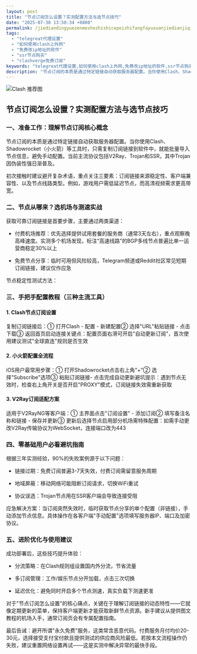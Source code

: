 ```yaml
---
layout: post
title: "节点订阅怎么设置？实测配置方法与选节点技巧"
date: "2025-07-30 13:50:34 +0800"
permalink: /jiediandingyuezenmeshezhishicepeizhifangfayuxuanjiedianjiqiao/
tags:
  - "telegreat代理设置"
  - "如何使用clash上外网"
  - "免费改ip地址的软件"
  - "ssr节点购买"
  - "clashverge免费订阅"
keywords: "telegreat代理设置,如何使用clash上外网,免费改ip地址的软件,ssr节点购买,clashverge免费订阅"
description: "节点订阅的本质是通过特定链接自动获取服务器配置。当你使用Clash、Shadowrocket（小火箭）等工具时,只需复制订阅链接到软件中,就能批量导入节点信息,避免手动配置。当前主流协议包括V2Ray、Trojan和SSR,其中Trojan因伪装性强日渐普及。"
---
```

![Clash 推荐图](https://clashjd.github.io/assets/img/clash订阅节点购买.png)

## 节点订阅怎么设置？实测配置方法与选节点技巧

### 一、准备工作：理解节点订阅核心概念

节点订阅的本质是通过特定链接自动获取服务器配置。当你使用Clash、Shadowrocket（小火箭）等工具时，只需复制订阅链接到软件中，就能批量导入节点信息，避免手动配置。当前主流协议包括V2Ray、Trojan和SSR，其中Trojan因伪装性强日渐普及。

初次接触时建议避开复杂术语，重点关注三要素：订阅链接来源稳定性、客户端兼容性、以及节点线路类型。例如，游戏用户需低延迟节点，而高清视频需求更高带宽。

### 二、节点从哪来？选机场与测速实战

获取可靠订阅链接是首要步骤，主要通过两类渠道：

- 付费机场推荐：优先选择提供试用套餐的服务商（通常3天左右），重点观察晚高峰速度。实测多个机场发现，标注“高速线路”的BGP多线节点普遍比单一运营商稳定30%以上

- 免费节点分享：临时可用但风险较高，Telegram频道或Reddit社区常见短期订阅链接，建议仅作应急

节点稳定性测试方法：

### 三、手把手配置教程（三种主流工具）

#### 1. Clash节点订阅设置

复制订阅链接后：① 打开Clash - 配置 - 新建配置② 选择"URL"粘贴链接 - 点击下载③ 返回首页启动连接关键点：配置页面右滑可开启"自动更新订阅"，首次使用建议测试"全球直连"规则是否生效

#### 2. 小火箭配置全流程

iOS用户最常用步骤：① 打开Shadowrocket点击右上角"+"② 选择"Subscribe"选项③ 粘贴订阅链接- 点击完成自动更新避坑提示：遇到节点无效时，检查右上角开关是否开启"PROXY"模式，订阅链接失效需重新获取

#### 3. V2Ray订阅适配方案

适用于V2RayNG等客户端：① 主界面点击"订阅设置" - 添加订阅② 填写备注名称和链接 - 保存并更新③ 更新后选择节点启用部分机场需特殊配置：如需手动更改V2Ray传输协议为WebSocket，连接端口改为443

### 四、零基础用户必看避坑指南

根据三年实测经验，90%的失败案例源于以下问题：

- 链接过期：免费订阅普遍3-7天失效，付费订阅需留意服务周期

- 地域屏蔽：移动网络可能阻断订阅请求，切换WiFi重试

- 协议误选：Trojan节点用在SSR客户端会导致连接受阻

应急解决方案：当订阅突然失效时，临时获取节点分享的单个配置（非链接），手动添加节点信息。具体操作在各客户端"手动配置"选项填写服务器IP、端口及加密协议。

### 五、进阶优化与使用建议

成功部署后，这些技巧提升体验：

- 分流策略：在Clash规则组设置国内外分流，节省流量

- 多订阅管理：工作/娱乐节点分开加载，点击三次切换

- 延迟优化：避免同时开启多个节点测速，真实负载下测速更准

对于"节点订阅怎么设置"的核心痛点，关键在于理解订阅链接的动态特性——它就像定期更新的菜单，保持客户端更新才能获取新鲜节点资源。新手建议从提供图文教程的机场入手，通常订阅页会有专属配置指南。

最后告诫：避开所谓"永久免费"服务，这类常含恶意代码。付费服务月付均价20-30元，选择接受支付宝付款且提供测试的供应商风险最低。若按本文流程操作仍失败，建议重置网络设置再试——这是实测中解决异常的最快手段。
